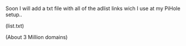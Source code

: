 Soon I will add a txt file with all of the adlist links wich I
use at my PiHole setup..

(list.txt)

(About 3 Million domains)
